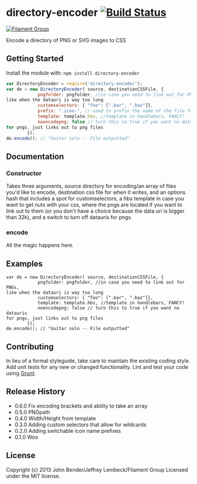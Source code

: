 # directory-encoder [![Build Status](https://secure.travis-ci.org/filamentgroup/directory-encoder.png?branch=master)](http://travis-ci.org/filamentgroup/directory-encoder)

[![Filament Group](http://filamentgroup.com/images/fg-logo-positive-sm-crop.png) ](http://www.filamentgroup.com/)

Encode a directory of PNG or SVG images to CSS

## Getting Started
Install the module with: `npm install directory-encoder`

```javascript
var DirectoryEncoder = require('directory-encoder');
var de = new DirectoryEncoder( source, destinationCSSFile, {
			pngfolder: pngfolder, //in case you need to link out for PNGs,
like when the datauri is way too long
			customselectors: { "foo": [".bar", ".baz"]}, 
			prefix: ".icon-", // used to prefix the name of the file for the CSS classname, .icon- is the default
			template: template.hbs, //template in handlebars, FANCY!
			noencodepng: false // turn this to true if you want no datauris
for pngs, just links out to png files
		});
de.encode(); // "Guitar solo -- File outputted"
```

## Documentation

### Constructor

Takes three arguments, source directory for encoding/an array of files
you'd like to encode, destination css
file for when it writes, and an options hash that includes a spot for
customselectors, a hbs template in case you want to get nuts with your
css, where the pngs are located if you want to link out to them (or you
don't have a choice because the data uri is bigger than 32k), and a
switch to turn off datauris for pngs.

### encode

All the magic happens here.

## Examples
```
var de = new DirectoryEncoder( source, destinationCSSFile, {
			pngfolder: pngfolder, //in case you need to link out for PNGs,
like when the datauri is way too long
			customselectors: { "foo": [".bar", ".baz"]}, 
			template: template.hbs, //template in handlebars, FANCY!
			noencodepng: false // turn this to true if you want no datauris
for pngs, just links out to png files
		});
de.encode(); // "Guitar solo -- File outputted"
```

## Contributing
In lieu of a formal styleguide, take care to maintain the existing coding style. Add unit tests for any new or changed functionality. Lint and test your code using [Grunt](http://gruntjs.com/).

## Release History

* 0.6.0  Fix encoding brackets and ability to take an array
* 0.5.0  PNGpath
* 0.4.0  Width/Height from template
* 0.3.0  Adding custom selectors that allow for wildcards
* 0.2.0  Adding switchable icon name prefixes
* 0.1.0  Woo

## License
Copyright (c) 2013 John Bender/Jeffrey Lembeck/Filament Group
Licensed under the MIT license.
